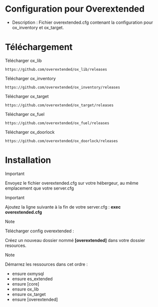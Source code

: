 # Configuration pour Overextended

- Description : Fichier overextended.cfg contenant la configuration pour ox_inventory et ox_target.


# Téléchargement

Télécharger ox_lib
```
https://github.com/overextended/ox_lib/releases
```

Télécharger ox_inventory
```
https://github.com/overextended/ox_inventory/releases
```

Télécharger ox_target
```
https://github.com/overextended/ox_target/releases
```

Télécharger ox_fuel
```
https://github.com/overextended/ox_fuel/releases
```

Télécharger ox_doorlock
```
https://github.com/overextended/ox_doorlock/releases
```

# Installation


> [!IMPORTANT]
> Envoyez le fichier overextended.cfg sur votre hébergeur, au même emplacement que votre server.cfg

> [!IMPORTANT]
> Ajoutez la ligne suivante à la fin de votre server.cfg : **exec overextended.cfg**

> [!NOTE]
> Télécharger config overextended : 






Créez un nouveau dossier nommé **[overextended]** dans votre dossier resources. 

> [!NOTE]
> Démarrez les ressources dans cet ordre :

- ensure oxmysql 
- ensure es_extended 
- ensure [core] 
- ensure ox_lib 
- ensure ox_target 
- ensure [overextended]
